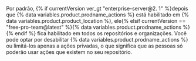 Por padrão, {% if currentVersion ver_gt "enterprise-server@2. 1" %}depois que {% data variables.product.prodname_actions %} está habilitado em {% data variables.product.product_location %}, ele{% elsif currentVersion == "free-pro-team@latest" %}{% data variables.product.prodname_actions %}{% endif %} fica habilitado em todos os repositórios e organizações. Você pode optar por desabilitar {% data variables.product.prodname_actions %} ou limitá-los apenas a ações privadas, o que significa que as pessoas só poderão usar ações que existem no seu repositório.
